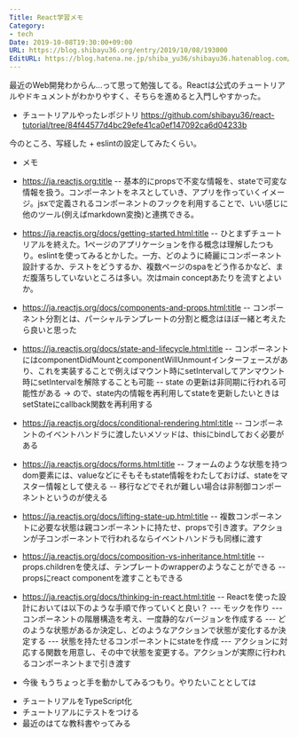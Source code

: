 ```yaml
---
Title: React学習メモ
Category:
- tech
Date: 2019-10-08T19:30:00+09:00
URL: https://blog.shibayu36.org/entry/2019/10/08/193000
EditURL: https://blog.hatena.ne.jp/shiba_yu36/shibayu36.hatenablog.com/atom/entry/26006613446374268
---
```


最近のWeb開発わからん...って思って勉強してる。Reactは公式のチュートリアルやドキュメントがわかりやすく、そちらを進めると入門しやすかった。

* チュートリアルやったレポジトリ
https://github.com/shibayu36/react-tutorial/tree/84f44577d4bc29efe41ca0ef147092ca6d04233b

今のところ、写経した + eslintの設定してみたくらい。

* メモ
- https://ja.reactjs.org:title
-- 基本的にpropsで不変な情報を、stateで可変な情報を扱う。コンポーネントをネスとしていき、アプリを作っていくイメージ。jsxで定義されるコンポーネントのフックを利用することで、いい感じに他のツール(例えばmarkdown変換)と連携できる。

- https://ja.reactjs.org/docs/getting-started.html:title
-- ひとまずチュートリアルを終えた。1ページのアプリケーションを作る概念は理解したつもり。eslintを使ってみるとかした。一方、どのように綺麗にコンポーネント設計するか、テストをどうするか、複数ページのspaをどう作るかなど、まだ腹落ちしていないところは多い。次はmain conceptあたりを流すとよいか。

- https://ja.reactjs.org/docs/components-and-props.html:title
-- コンポーネント分割とは、パーシャルテンプレートの分割と概念はほぼ一緒と考えたら良いと思った

- https://ja.reactjs.org/docs/state-and-lifecycle.html:title
-- コンポーネントにはcomponentDidMountとcomponentWillUnmountインターフェースがあり、これを実装することで例えばマウント時にsetIntervalしてアンマウント時にsetIntervalを解除することも可能
-- state の更新は非同期に行われる可能性がある -> ので、state内の情報を再利用してstateを更新したいときはsetStateにcallback関数を再利用する
- https://ja.reactjs.org/docs/conditional-rendering.html:title
-- コンポーネントのイベントハンドラに渡したいメソッドは、thisにbindしておく必要がある
- https://ja.reactjs.org/docs/forms.html:title
-- フォームのような状態を持つdom要素には、valueなどにそもそもstate情報をわたしておけば、stateをマスター情報として使える
-- 移行などでそれが難しい場合は非制御コンポーネントというのが使える
- https://ja.reactjs.org/docs/lifting-state-up.html:title
-- 複数コンポーネントに必要な状態は親コンポーネントに持たせ、propsで引き渡す。アクションが子コンポーネントで行われるならイベントハンドラも同様に渡す
- https://ja.reactjs.org/docs/composition-vs-inheritance.html:title
-- props.childrenを使えば、テンプレートのwrapperのようなことができる
-- propsにreact componentを渡すこともできる

- https://ja.reactjs.org/docs/thinking-in-react.html:title
-- Reactを使った設計においては以下のような手順で作っていくと良い？
--- モックを作り
--- コンポーネントの階層構造を考え、一度静的なバージョンを作成する
--- どのような状態があるか決定し、どのようなアクションで状態が変化するか決定する
--- 状態を持たせるコンポーネントにstateを作成
--- アクションに対応する関数を用意し、その中で状態を変更する。アクションが実際に行われるコンポーネントまで引き渡す

* 今後
もうちょっと手を動かしてみるつもり。やりたいこととしては

- チュートリアルをTypeScript化
- チュートリアルにテストをつける
- 最近のはてな教科書やってみる
